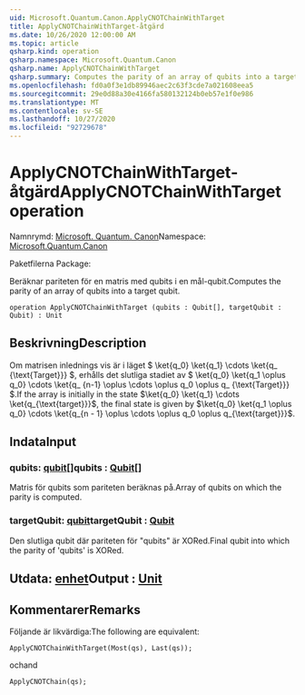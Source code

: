 ```yaml
---
uid: Microsoft.Quantum.Canon.ApplyCNOTChainWithTarget
title: ApplyCNOTChainWithTarget-åtgärd
ms.date: 10/26/2020 12:00:00 AM
ms.topic: article
qsharp.kind: operation
qsharp.namespace: Microsoft.Quantum.Canon
qsharp.name: ApplyCNOTChainWithTarget
qsharp.summary: Computes the parity of an array of qubits into a target qubit.
ms.openlocfilehash: fd0a0f3e1db89946aec2c63f3cde7a021608eea5
ms.sourcegitcommit: 29e0d88a30e4166fa580132124b0eb57e1f0e986
ms.translationtype: MT
ms.contentlocale: sv-SE
ms.lasthandoff: 10/27/2020
ms.locfileid: "92729678"
---
```

# <a name="applycnotchainwithtarget-operation"></a><span data-ttu-id="b1d11-102">ApplyCNOTChainWithTarget-åtgärd</span><span class="sxs-lookup"><span data-stu-id="b1d11-102">ApplyCNOTChainWithTarget operation</span></span>

<span data-ttu-id="b1d11-103">Namnrymd: [Microsoft. Quantum. Canon](xref:Microsoft.Quantum.Canon)</span><span class="sxs-lookup"><span data-stu-id="b1d11-103">Namespace: [Microsoft.Quantum.Canon](xref:Microsoft.Quantum.Canon)</span></span>

<span data-ttu-id="b1d11-104">Paketfilerna [](https://nuget.org/packages/)</span><span class="sxs-lookup"><span data-stu-id="b1d11-104">Package: [](https://nuget.org/packages/)</span></span>


<span data-ttu-id="b1d11-105">Beräknar pariteten för en matris med qubits i en mål-qubit.</span><span class="sxs-lookup"><span data-stu-id="b1d11-105">Computes the parity of an array of qubits into a target qubit.</span></span>

```qsharp
operation ApplyCNOTChainWithTarget (qubits : Qubit[], targetQubit : Qubit) : Unit
```


## <a name="description"></a><span data-ttu-id="b1d11-106">Beskrivning</span><span class="sxs-lookup"><span data-stu-id="b1d11-106">Description</span></span>

<span data-ttu-id="b1d11-107">Om matrisen inlednings vis är i läget $ \ket{q_0} \ket{q_1} \cdots \ket{q_ {\text{Target}}} $, erhålls det slutliga stadiet av $ \ket{q_0} \ket{q_1 \oplus q_0} \cdots \ket{q_ {n-1} \oplus \cdots \oplus q_0 \oplus q_ {\text{Target}}} $.</span><span class="sxs-lookup"><span data-stu-id="b1d11-107">If the array is initially in the state $\ket{q_0} \ket{q_1} \cdots \ket{q_{\text{target}}}$, the final state is given by $\ket{q_0} \ket{q_1 \oplus q_0} \cdots \ket{q_{n - 1} \oplus \cdots \oplus q_0 \oplus q_{\text{target}}}$.</span></span>

## <a name="input"></a><span data-ttu-id="b1d11-108">Indata</span><span class="sxs-lookup"><span data-stu-id="b1d11-108">Input</span></span>

### <a name="qubits--qubit"></a><span data-ttu-id="b1d11-109">qubits: [qubit](xref:microsoft.quantum.lang-ref.qubit)[]</span><span class="sxs-lookup"><span data-stu-id="b1d11-109">qubits : [Qubit](xref:microsoft.quantum.lang-ref.qubit)[]</span></span>

<span data-ttu-id="b1d11-110">Matris för qubits som pariteten beräknas på.</span><span class="sxs-lookup"><span data-stu-id="b1d11-110">Array of qubits on which the parity is computed.</span></span>


### <a name="targetqubit--qubit"></a><span data-ttu-id="b1d11-111">targetQubit: [qubit](xref:microsoft.quantum.lang-ref.qubit)</span><span class="sxs-lookup"><span data-stu-id="b1d11-111">targetQubit : [Qubit](xref:microsoft.quantum.lang-ref.qubit)</span></span>

<span data-ttu-id="b1d11-112">Den slutliga qubit där pariteten för "qubits" är XORed.</span><span class="sxs-lookup"><span data-stu-id="b1d11-112">Final qubit into which the parity of 'qubits' is XORed.</span></span>



## <a name="output--unit"></a><span data-ttu-id="b1d11-113">Utdata: [enhet](xref:microsoft.quantum.lang-ref.unit)</span><span class="sxs-lookup"><span data-stu-id="b1d11-113">Output : [Unit](xref:microsoft.quantum.lang-ref.unit)</span></span>



## <a name="remarks"></a><span data-ttu-id="b1d11-114">Kommentarer</span><span class="sxs-lookup"><span data-stu-id="b1d11-114">Remarks</span></span>

<span data-ttu-id="b1d11-115">Följande är likvärdiga:</span><span class="sxs-lookup"><span data-stu-id="b1d11-115">The following are equivalent:</span></span>

```qsharp
ApplyCNOTChainWithTarget(Most(qs), Last(qs));
```

<span data-ttu-id="b1d11-116">och</span><span class="sxs-lookup"><span data-stu-id="b1d11-116">and</span></span>

```qsharp
ApplyCNOTChain(qs);
```